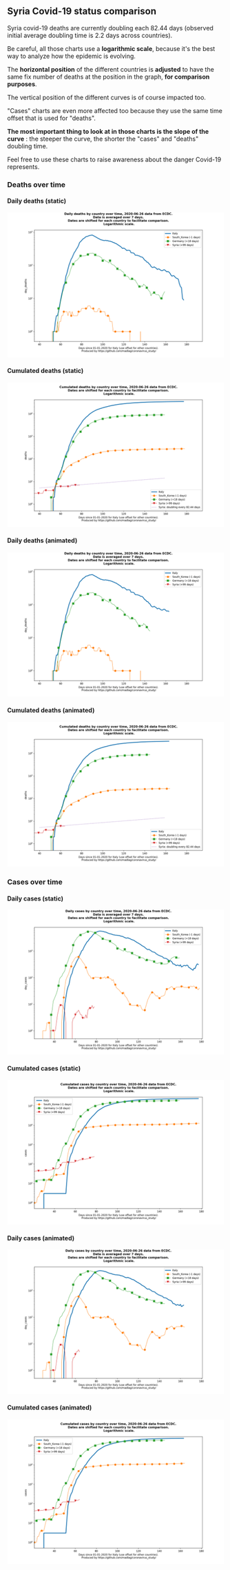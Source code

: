 ## Syria Covid-19 status comparison 

Syria covid-19 deaths are currently doubling each 82.44 days (observed initial average doubling time is 2.2 days across countries).



Be careful, all those charts use a **logarithmic scale**, because it's the best way to analyze how the epidemic is evolving.
 
The **horizontal position** of the different countries is **adjusted** to have the same fix number of deaths at the position in the graph, **for comparison purposes**.

The vertical position of the different curves is of course impacted too.

"Cases" charts are even more affected too because they use the same time offset that is used for "deaths".

**The most important thing to look at in those charts is the slope of the curve** : the steeper the curve, the shorter the "cases" and "deaths" doubling time.

Feel free to use these charts to raise awareness about the danger Covid-19 represents. 


 
### Deaths over time
 
#### Daily deaths (static)
![Syria covid-19 daily deaths static chart](https://raw.githubusercontent.com/madlag/coronavirus_study/master/notebooks/graphs/2020-06-26/countries/Syria/2020-06-26_Syria_day_deaths.png "Syria covid-19 day_deaths static chart")   
 
#### Cumulated deaths (static)
![Syria covid-19 cumulated deaths static chart](https://raw.githubusercontent.com/madlag/coronavirus_study/master/notebooks/graphs/2020-06-26/countries/Syria/2020-06-26_Syria_deaths.png "Syria covid-19 deaths static chart")   
 
#### Daily deaths (animated)
![Syria covid-19 daily deaths animated chart](https://raw.githubusercontent.com/madlag/coronavirus_study/master/notebooks/graphs/2020-06-26/countries/Syria/2020-06-26_Syria_day_deaths.gif "Syria covid-19 day_deaths animated chart")   
 
#### Cumulated deaths (animated)
![Syria covid-19 cumulated deaths animated chart](https://raw.githubusercontent.com/madlag/coronavirus_study/master/notebooks/graphs/2020-06-26/countries/Syria/2020-06-26_Syria_deaths.gif "Syria covid-19 deaths animated chart")   

 
### Cases over time
 
#### Daily cases (static)
![Syria covid-19 daily cases static chart](https://raw.githubusercontent.com/madlag/coronavirus_study/master/notebooks/graphs/2020-06-26/countries/Syria/2020-06-26_Syria_day_cases.png "Syria covid-19 day_cases static chart")   
 
#### Cumulated cases (static)
![Syria covid-19 cumulated cases static chart](https://raw.githubusercontent.com/madlag/coronavirus_study/master/notebooks/graphs/2020-06-26/countries/Syria/2020-06-26_Syria_cases.png "Syria covid-19 cases static chart")   
 
#### Daily cases (animated)
![Syria covid-19 daily cases animated chart](https://raw.githubusercontent.com/madlag/coronavirus_study/master/notebooks/graphs/2020-06-26/countries/Syria/2020-06-26_Syria_day_cases.gif "Syria covid-19 day_cases animated chart")   
 
#### Cumulated cases (animated)
![Syria covid-19 cumulated cases animated chart](https://raw.githubusercontent.com/madlag/coronavirus_study/master/notebooks/graphs/2020-06-26/countries/Syria/2020-06-26_Syria_cases.gif "Syria covid-19 cases animated chart")   

